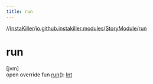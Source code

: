 ```yaml
---
title: run
---
```

//[InstaKiller](../../../index.html)/[io.github.instakiller.modules](../index.html)/[StoryModule](index.html)/[run](run.html)



# run



[jvm]\
open override fun [run](run.html)(): [Int](https://kotlinlang.org/api/latest/jvm/stdlib/kotlin/-int/index.html)





